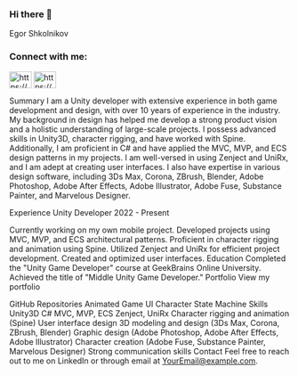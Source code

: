 ### Hi there 👋

Egor Shkolnikov
<h3 align="left">Connect with me:</h3>
<p align="left">
<a href="https://linkedin.com/in/https://www.linkedin.com/in/egor-shkolnikov-b03924a9/" target="blank"><img align="center" src="https://raw.githubusercontent.com/rahuldkjain/github-profile-readme-generator/master/src/images/icons/Social/linked-in-alt.svg" alt="https://www.linkedin.com/in/egor-shkolnikov-b03924a9/" height="30" width="40" /></a>
<a href="https://instagram.com/https://www.instagram.com/egor_shkolnikov/" target="blank"><img align="center" src="https://raw.githubusercontent.com/rahuldkjain/github-profile-readme-generator/master/src/images/icons/Social/instagram.svg" alt="https://www.instagram.com/egor_shkolnikov/" height="30" width="40" /></a>
</p>

Summary
I am a Unity developer with extensive experience in both game development and design, with over 10 years of experience in the industry. My background in design has helped me develop a strong product vision and a holistic understanding of large-scale projects. I possess advanced skills in Unity3D, character rigging, and have worked with Spine. Additionally, I am proficient in C# and have applied the MVC, MVP, and ECS design patterns in my projects. I am well-versed in using Zenject and UniRx, and I am adept at creating user interfaces. I also have expertise in various design software, including 3Ds Max, Corona, ZBrush, Blender, Adobe Photoshop, Adobe After Effects, Adobe Illustrator, Adobe Fuse, Substance Painter, and Marvelous Designer.

Experience
Unity Developer
2022 - Present

Currently working on my own mobile project.
Developed projects using MVC, MVP, and ECS architectural patterns.
Proficient in character rigging and animation using Spine.
Utilized Zenject and UniRx for efficient project development.
Created and optimized user interfaces.
Education
Completed the "Unity Game Developer" course at GeekBrains Online University.
Achieved the title of "Middle Unity Game Developer."
Portfolio
View my portfolio

GitHub Repositories
Animated Game UI
Character State Machine
Skills
Unity3D
C#
MVC, MVP, ECS
Zenject, UniRx
Character rigging and animation (Spine)
User interface design
3D modeling and design (3Ds Max, Corona, ZBrush, Blender)
Graphic design (Adobe Photoshop, Adobe After Effects, Adobe Illustrator)
Character creation (Adobe Fuse, Substance Painter, Marvelous Designer)
Strong communication skills
Contact
Feel free to reach out to me on LinkedIn or through email at YourEmail@example.com.
